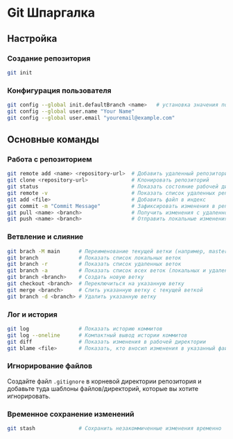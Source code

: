 # Git Шпаргалка

## Настройка

### Создание репозитория

```bash
git init
```

### Конфигурация пользователя

```bash
git config --global init.defaultBranch <name>	# установка значения по умолчанию для имени ветки при создании нового репозитория (например, master/main/trunk/development)
git config --global user.name "Your Name"
git config --global user.email "youremail@example.com"
```

## Основные команды

### Работа с репозиторием

```bash
git remote add <name> <repository-url>  # Добавить удаленный репозиторий, `<name>` - имя, которое вы выбираете для удаленного репозитория
git clone <repository-url>      	    # Клонировать репозиторий
git status                      	    # Показать состояние рабочей директории
git remote -v                   	    # Показать список удаленных репозиториев
git add <file>                  	    # Добавить файл в индекс
git commit -m "Commit Message"  	    # Зафиксировать изменения в репозитории
git pull <name> <branch>      		    # Получить изменения с удаленного репозитория и объединить их с локальной веткой, `<branch>` - имя ветки, с которой вы хотите работать.
git push <name> <branch>      		    # Отправить локальные изменения на удаленный репозиторий
```

### Ветвление и слияние

```bash
git brach -M main      # Переименование текущей ветки (например, master -> main)
git branch             # Показать список локальных веток
git branch -r          # Показать список удаленных веток
git branch -a          # Показать список всех веток (локальных и удаленных)
git branch <branch>    # Создать новую ветку
git checkout <branch>  # Переключиться на указанную ветку
git merge <branch>     # Слить указанную ветку с текущей веткой
git branch -d <branch> # Удалить указанную ветку
```

### Лог и история

```bash
git log                # Показать историю коммитов
git log --oneline      # Компактный вывод истории коммитов
git diff               # Показать изменения в рабочей директории
git blame <file>       # Показать, кто вносил изменения в указанный файл
```

### Игнорирование файлов

Создайте файл `.gitignore` в корневой директории репозитория и добавьте туда шаблоны файлов/директорий, которые вы хотите игнорировать.

### Временное сохранение изменений
```bash
git stash              # Сохранить незакоммиченные изменения временно
```


